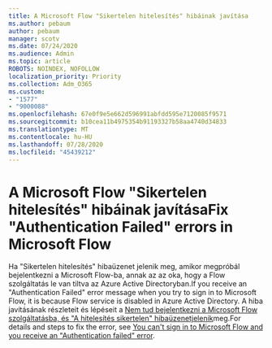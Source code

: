 ```yaml
---
title: A Microsoft Flow "Sikertelen hitelesítés" hibáinak javítása
ms.author: pebaum
author: pebaum
manager: scotv
ms.date: 07/24/2020
ms.audience: Admin
ms.topic: article
ROBOTS: NOINDEX, NOFOLLOW
localization_priority: Priority
ms.collection: Adm_O365
ms.custom:
- "1577"
- "9000088"
ms.openlocfilehash: 67e0f9e5e662d596991abfdd595e7120085f9571
ms.sourcegitcommit: b10cea11b4975354b91193327b58aa4740d34833
ms.translationtype: MT
ms.contentlocale: hu-HU
ms.lasthandoff: 07/28/2020
ms.locfileid: "45439212"
---
```

# <a name="fix-authentication-failed-errors-in-microsoft-flow"></a><span data-ttu-id="dd8e4-102">A Microsoft Flow "Sikertelen hitelesítés" hibáinak javítása</span><span class="sxs-lookup"><span data-stu-id="dd8e4-102">Fix "Authentication Failed" errors in Microsoft Flow</span></span>

<span data-ttu-id="dd8e4-103">Ha "Sikertelen hitelesítés" hibaüzenet jelenik meg, amikor megpróbál bejelentkezni a Microsoft Flow-ba, annak az az oka, hogy a Flow szolgáltatás le van tiltva az Azure Active Directoryban.</span><span class="sxs-lookup"><span data-stu-id="dd8e4-103">If you receive an "Authentication Failed" error message when you try to sign in to Microsoft Flow, it is because Flow service is disabled in Azure Active Directory.</span></span> <span data-ttu-id="dd8e4-104">A hiba javításának részleteit és lépéseit a [Nem tud bejelentkezni a Microsoft Flow szolgáltatásba, és "A hitelesítés sikertelen" hibaüzenetjelenik](https://support.microsoft.com/help/4316891)meg.</span><span class="sxs-lookup"><span data-stu-id="dd8e4-104">For details and steps to fix the error, see [You can't sign in to Microsoft Flow and you receive an "Authentication failed" error](https://support.microsoft.com/help/4316891).</span></span>
